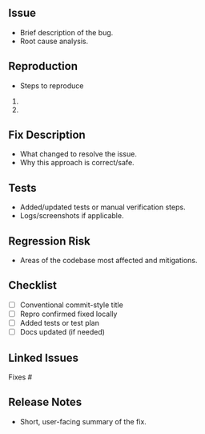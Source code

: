 <!--
Title (Conventional Commits):
fix(scope): short summary
-->

## Issue
- Brief description of the bug.
- Root cause analysis.

## Reproduction
- Steps to reproduce
1. 
2. 

## Fix Description
- What changed to resolve the issue.
- Why this approach is correct/safe.

## Tests
- Added/updated tests or manual verification steps.
- Logs/screenshots if applicable.

## Regression Risk
- Areas of the codebase most affected and mitigations.

## Checklist
- [ ] Conventional commit-style title
- [ ] Repro confirmed fixed locally
- [ ] Added tests or test plan
- [ ] Docs updated (if needed)

## Linked Issues
Fixes #

## Release Notes
- Short, user-facing summary of the fix.


